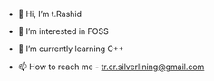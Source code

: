 - 👋 Hi, I’m t.Rashid
- 👀 I’m interested in FOSS
- 🌱 I’m currently learning C++

- 📫 How to reach me - tr.cr.silverlining@gmail.com

<!---
silverLIN1NG/silverLIN1NG is a ✨ special ✨ repository because its `README.md` (this file) appears on your GitHub profile.
You can click the Preview link to take a look at your changes.
--->
